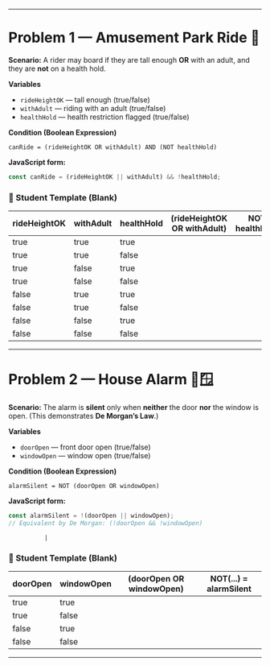 
---

# Problem 1 — Amusement Park Ride 🎢

**Scenario:** A rider may board if they are tall enough **OR** with an adult, and they are **not** on a health hold.

**Variables**

* `rideHeightOK` — tall enough (true/false)
* `withAdult` — riding with an adult (true/false)
* `healthHold` — health restriction flagged (true/false)

**Condition (Boolean Expression)**

```
canRide = (rideHeightOK OR withAdult) AND (NOT healthHold)
```

**JavaScript form:**

```js
const canRide = (rideHeightOK || withAdult) && !healthHold;
```


### 📝 Student Template (Blank)

| rideHeightOK | withAdult | healthHold | (rideHeightOK OR withAdult) | NOT healthHold | canRide |
| ------------ | --------- | ---------- | --------------------------- | -------------- | ------- |
| true         | true      | true       |                             |                |         |
| true         | true      | false      |                             |                |         |
| true         | false     | true       |                             |                |         |
| true         | false     | false      |                             |                |         |
| false        | true      | true       |                             |                |         |
| false        | true      | false      |                             |                |         |
| false        | false     | true       |                             |                |         |
| false        | false     | false      |                             |                |         |

---

# Problem 2 — House Alarm 🚪🪟

**Scenario:** The alarm is **silent** only when **neither** the door **nor** the window is open. (This demonstrates **De Morgan’s Law**.)

**Variables**

* `doorOpen` — front door open (true/false)
* `windowOpen` — window open (true/false)

**Condition (Boolean Expression)**

```
alarmSilent = NOT (doorOpen OR windowOpen)
```

**JavaScript form:**

```js
const alarmSilent = !(doorOpen || windowOpen);
// Equivalent by De Morgan: (!doorOpen && !windowOpen)
```

              |

### 📝 Student Template (Blank)

| doorOpen | windowOpen | (doorOpen OR windowOpen) | NOT(...) = alarmSilent |
| -------- | ---------- | ------------------------ | ---------------------- |
| true     | true       |                          |                        |
| true     | false      |                          |                        |
| false    | true       |                          |                        |
| false    | false      |                          |                        |

---
